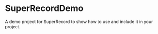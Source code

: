 SuperRecordDemo
===============

A demo project for SuperRecord to show how to use and include it in your project.
